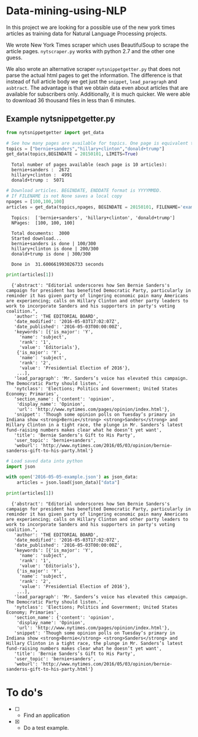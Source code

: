 # Data-mining-using-NLP

In this project we are looking for a possible use of the new york times articles as training data for Natural Language Processing projects.

We wrote New York Times scraper which uses BeautifulSoup to scrape the article pages. `nytscraper.py` works with python 2.7 and the other one guess.

We also wrote an alternative scraper `nytsnippetgetter.py` that does not parse the actual html pages to get the information. The difference is that instead of full article body we get just the `snippet`, `lead_paragraph` and `asbtract`. The advantage is that we obtain data even about articles that are available for subscribers only. Additionally, it is much quicker. We were able to download 36 thousand files in less than 6 minutes.

## Example **nytsnippetgetter.py** 

```python
from nytsnippetgetter import get_data

# See how many pages are available for topics. One page is equivalent to 10 articles
topics = ["bernie+sanders","hillary+clinton","donald+trump"]
get_data(topics,BEGINDATE = 20150101, LIMITS=True)
```

      Total number of pages available (each page is 10 articles): 
      bernie+sanders :  2672
      hillary+clinton :  4991
      donald+trump :  5071



```python
# Download articles. BEGINDATE, ENDDATE format is YYYYMMDD.
# If FILENAME is not None saves a local copy
npages = [100,100,100]
articles = get_data(topics,npages, BEGINDATE = 20150101, FILENAME='example.json')
```
      Topics:  ['bernie+sanders', 'hillary+clinton', 'donald+trump']
      NPages:  [100, 100, 100] 
      
      Total documents:  3000
      Started download...
      bernie+sanders is done | 100/300
      hillary+clinton is done | 200/300
      donald+trump is done | 300/300
      
      Done in  31.600661993026733 seconds



```python
print(articles[1])
```

      {'abstract': "Editorial underscores how Sen Bernie Sanders's campaign for president has benefited Democratic Party, particularly in reminder it has given party of lingering economic pain many Americans are experiencing; calls on Hillary Clinton and other party leaders to work to incorporate Sanders and his supporters in party's voting coalition.",
       'author': 'THE EDITORIAL BOARD',
       'date_modified': '2016-05-03T17:02:07Z',
       'date_published': '2016-05-03T00:00:00Z',
       'keywords': [{'is_major': 'Y',
         'name': 'subject',
         'rank': '1',
         'value': 'Editorials'},
        {'is_major': 'Y',
         'name': 'subject',
         'rank': '2',
         'value': 'Presidential Election of 2016'},
        ...],
       'lead_paragraph': 'Mr. Sanders’s voice has elevated this campaign. The Democratic Party should listen.',
       'nytclass': 'Elections; Politics and Government; United States Economy; Primaries',
       'section_name': {'content': 'opinion',
        'display_name': 'Opinion',
        'url': 'http://www.nytimes.com/pages/opinion/index.html'},
       'snippet': 'Though some opinion polls on Tuesday’s primary in Indiana show <strong>Bernie</strong> <strong>Sanders</strong> and Hillary Clinton in a tight race, the plunge in Mr. Sanders’s latest fund-raising numbers makes clear what he doesn’t yet want',
       'title': 'Bernie Sanders’s Gift to His Party',
       'user_topic': 'bernie+sanders',
       'weburl': 'http://www.nytimes.com/2016/05/03/opinion/bernie-sanderss-gift-to-his-party.html'}


```python
# Load saved data into python
import json

with open('2016-05-05-example.json') as json_data:
    articles = json.load(json_data)["data"]

print(articles[1])
```

      {'abstract': "Editorial underscores how Sen Bernie Sanders's campaign for president has benefited Democratic Party, particularly in reminder it has given party of lingering economic pain many Americans are experiencing; calls on Hillary Clinton and other party leaders to work to incorporate Sanders and his supporters in party's voting coalition.",
       'author': 'THE EDITORIAL BOARD',
       'date_modified': '2016-05-03T17:02:07Z',
       'date_published': '2016-05-03T00:00:00Z',
       'keywords': [{'is_major': 'Y',
         'name': 'subject',
         'rank': '1',
         'value': 'Editorials'},
        {'is_major': 'Y',
         'name': 'subject',
         'rank': '2',
         'value': 'Presidential Election of 2016'},
        ...],
       'lead_paragraph': 'Mr. Sanders’s voice has elevated this campaign. The Democratic Party should listen.',
       'nytclass': 'Elections; Politics and Government; United States Economy; Primaries',
       'section_name': {'content': 'opinion',
        'display_name': 'Opinion',
        'url': 'http://www.nytimes.com/pages/opinion/index.html'},
       'snippet': 'Though some opinion polls on Tuesday’s primary in Indiana show <strong>Bernie</strong> <strong>Sanders</strong> and Hillary Clinton in a tight race, the plunge in Mr. Sanders’s latest fund-raising numbers makes clear what he doesn’t yet want',
       'title': 'Bernie Sanders’s Gift to His Party',
       'user_topic': 'bernie+sanders',
       'weburl': 'http://www.nytimes.com/2016/05/03/opinion/bernie-sanderss-gift-to-his-party.html'}




# To do's
  - [ ] - Find an application
  - [x] - Do a test example.

